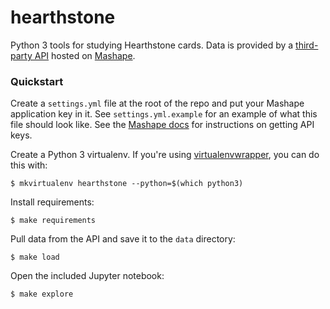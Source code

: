 # hearthstone

Python 3 tools for studying Hearthstone cards. Data is provided by a [third-party API](http://hearthstoneapi.com/) hosted on [Mashape](https://market.mashape.com/omgvamp/hearthstone).

### Quickstart

Create a `settings.yml` file at the root of the repo and put your Mashape application key in it. See `settings.yml.example` for an example of what this file should look like. See the [Mashape docs](http://docs.mashape.com/api-keys) for instructions on getting API keys.

Create a Python 3 virtualenv. If you're using [virtualenvwrapper](https://virtualenvwrapper.readthedocs.io), you can do this with:

```
$ mkvirtualenv hearthstone --python=$(which python3)
```

Install requirements:

```
$ make requirements
```

Pull data from the API and save it to the `data` directory:

```
$ make load
```

Open the included Jupyter notebook:

```
$ make explore
```
